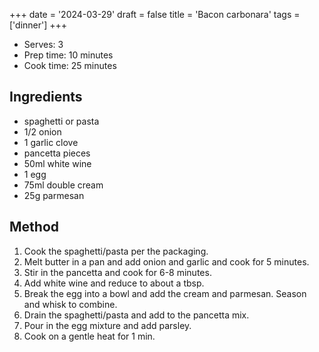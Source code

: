 +++
date = '2024-03-29'
draft = false
title = 'Bacon carbonara'
tags = ['dinner']
+++

- Serves: 3
- Prep time: 10 minutes
- Cook time: 25 minutes

## Ingredients
- spaghetti or pasta
- 1/2 onion
- 1 garlic clove
- pancetta pieces
- 50ml white wine
- 1 egg
- 75ml double cream
- 25g parmesan

## Method
1. Cook the spaghetti/pasta per the packaging.
2. Melt butter in a pan and add onion and garlic and cook for 5 minutes.
3. Stir in the pancetta and cook for 6-8 minutes.
4. Add white wine and reduce to about a tbsp.
5. Break the egg into a bowl and add the cream and parmesan. Season and whisk to combine.
6. Drain the spaghetti/pasta and add to the pancetta mix.
7. Pour in the egg mixture and add parsley. 
8. Cook on a gentle heat for 1 min.